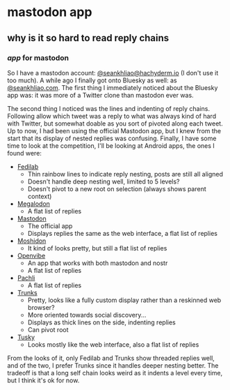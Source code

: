 # mastodon app

## why is it so hard to read reply chains

### _app_ for mastodon

So I have a mastodon account: [@seankhliao@hachyderm.io](https://hachyderm.io/@seankhliao)
(I don't use it too much).
A while ago I finally got onto Bluesky as well: as [@seankhliao.com](https://bsky.app/profile/seankhliao.com).
The first thing I immediately noticed about the Bluesky app was:
it was more of a Twitter clone than mastodon ever was.

The second thing I noticed was the lines and indenting of reply chains.
Following allow which tweet was a reply to what was always kind of hard with Twitter,
but somewhat doable as you sort of pivoted along each tweet.
Up to now, 
I had been using the official Mastodon app,
but I knew from the start that its display of nested replies was confusing.
Finally, I have some time to look at the competition,
I'll be looking at Android apps, the ones I found were:

- [Fedilab](https://play.google.com/store/apps/details?id=app.fedilab.android)
  - Thin rainbow lines to indicate reply nesting, posts are still all aligned
  - Doesn't handle deep nesting well, limited to 5 levels?
  - Doesn't pivot to a new root on selection (always shows parent context)
- [Megalodon](https://play.google.com/store/apps/details?id=org.joinmastodon.android.sk)
  - A flat list of replies
- [Mastodon](https://play.google.com/store/apps/details?id=org.joinmastodon.android)
  - The official app
  - Displays replies the same as the web interface, a flat list of replies
- [Moshidon](https://play.google.com/store/apps/details?id=org.joinmastodon.android.moshinda)
  - It kind of looks pretty, but still a flat list of replies
- [Openvibe](https://play.google.com/store/apps/details?id=com.plebstr.client)
  - An app that works with both mastodon and nostr
  - A flat list of replies
- [Pachli](https://play.google.com/store/apps/details?id=app.pachli)
  - A flat list of replies
- [Trunks](https://play.google.com/store/apps/details?id=com.decad3nce.trunks)
  - Pretty, looks like a fully custom display rather than a reskinned web browser?
  - More oriented towards social discovery...
  - Displays as thick lines on the side, indenting replies
  - Can pivot root
- [Tusky](https://play.google.com/store/apps/details?id=com.keylesspalace.tusky)
  - Looks mostly like the web interface, also a flat list of replies

From the looks of it,
only Fedilab and Trunks show threaded replies well,
and of the two,
I prefer Trunks since it handles deeper nesting better.
The tradeoff is that a long self chain looks weird as it indents a level every time,
but I think it's ok for now.
